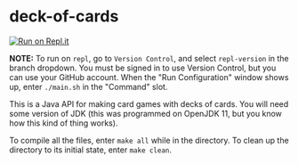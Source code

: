 # deck-of-cards
[![Run on Repl.it](https://repl.it/badge/github/MrEgggga/deck-of-cards)](https://repl.it/github/MrEgggga/deck-of-cards)

**NOTE:** To run on `repl`, go to `Version Control`, and select `repl-version` in the branch dropdown. You must be signed in to use Version Control, but you can use your GitHub account. When the "Run Configuration" window shows up, enter `./main.sh` in the "Command" slot.

This is a Java API for making card games with decks of cards. You will need some version of JDK (this was programmed on OpenJDK 11, but you know how this kind of thing works).

To compile all the files, enter `make all` while in the directory. To clean up the directory to its initial state, enter `make clean`.
